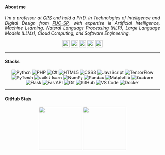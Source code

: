 #### About me
<p align="justify" style="font-style: italic;">
  I'm a professor at <a href="https://www.cps.sp.gov.br/">CPS</a> and hold a Ph.D. in Technologies of Intelligence and Digital Design from <a href="https://www.pucsp.br/">PUC-SP</a>, with expertise in Artificial Intelligence, Machine Learning, Natural Language Processing (NLP), Large Language Models (LLMs), Cloud Computing, and Software Engineering.
</p>

<p align="center">
  <a href="https://www.linkedin.com/in/jose-madureira/" style="text-decoration: none;">
    <img
      alt="LinkedIn"
      title="Connect with me on LinkedIn"
      src="https://custom-icon-badges.demolab.com/badge/-LinkedIn-282A36?style=for-the-badge&logo=linkedin&logoColor=white&labelColor=3380D8"
      style="height: 23px;"
    />
  </a>
  <a href="https://instagram.com/josemadureira_" style="text-decoration: none;">
    <img
      alt="Instagram"
      title="Connect with me on Instagram"
      src="https://custom-icon-badges.demolab.com/badge/-Instagram-282A36?style=for-the-badge&logo=instagram&logoColor=white&labelColor=3380D8"
      style="height: 23px;"
    />
  </a>
  <a href="mailto:madujr@gmail.com" style="text-decoration: none;">
    <img
      alt="Gmail"
      title="Send me an email"
      src="https://custom-icon-badges.demolab.com/badge/-Gmail-282A36?style=for-the-badge&logo=gmail&logoColor=white&labelColor=3380D8"
      style="height: 23px;"
    />
  </a>
  <a href="https://github.com/jose-madureira?tab=repositories" style="text-decoration: none;">
    <img
      alt="Repositories"
      title="See my repositories on GitHub"
      src="https://custom-icon-badges.demolab.com/badge/-Repositories-282A36?style=for-the-badge&logo=repo&logoColor=white&labelColor=3380D8"
      style="height: 23px;"
    />
  </a>
  <a href="https://github.com/jose-madureira?tab=stars" style="text-decoration: none;">
    <img 
      alt="Starred Repositories" 
      title="Repositories I've Starred" 
      src="https://custom-icon-badges.demolab.com/badge/-Starred%20Repos-282A36?style=for-the-badge&logo=star&logoColor=white&labelColor=3380D8" 
      style="height: 23px;" 
    />
  </a>
</p>

---

#### Stacks
<div align="center">
  <img alt="Python" src="https://img.shields.io/badge/Python-3776AB?style=flat&logo=python&logoColor=white" />
  <img alt="PHP" src="https://img.shields.io/badge/PHP-777BB4?style=flat&logo=php&logoColor=white" />
  <img alt="C#" src="https://img.shields.io/badge/C%23-239120?style=flat&logo=c-sharp&logoColor=white" />
  <img alt="HTML5" src="https://img.shields.io/badge/HTML5-E34F26?style=flat&logo=html5&logoColor=white" />
  <img alt="CSS3" src="https://img.shields.io/badge/CSS3-1572B6?style=flat&logo=css3&logoColor=white" />
  <img alt="JavaScript" src="https://img.shields.io/badge/JavaScript-F7DF1E?style=flat&logo=javascript&logoColor=black" />
  <img alt="TensorFlow" src="https://img.shields.io/badge/TensorFlow-FF6F00?style=flat&logo=tensorflow&logoColor=white" />
  <img alt="PyTorch" src="https://img.shields.io/badge/PyTorch-EE4C2C?style=flat&logo=pytorch&logoColor=white" />
  <img alt="scikit-learn" src="https://img.shields.io/badge/scikit--learn-F7931E?style=flat&logo=scikit-learn&logoColor=white" />
  <img alt="NumPy" src="https://img.shields.io/badge/NumPy-013243?style=flat&logo=numpy&logoColor=white" />
  <img alt="Pandas" src="https://img.shields.io/badge/Pandas-150458?style=flat&logo=pandas&logoColor=white" />
  <img alt="Matplotlib" src="https://img.shields.io/badge/Matplotlib-11557C?style=flat&logo=matplotlib&logoColor=white" />
  <img alt="Seaborn" src="https://img.shields.io/badge/Seaborn-3776AB?style=flat&logo=python&logoColor=white" />
  <img alt="Flask" src="https://img.shields.io/badge/Flask-000000?style=flat&logo=flask&logoColor=white" />
  <img alt="FastAPI" src="https://img.shields.io/badge/FastAPI-009688?style=flat&logo=fastapi&logoColor=white" />
  <img alt="Git" src="https://img.shields.io/badge/Git-F05032?style=flat&logo=git&logoColor=white" />
  <img alt="GitHub" src="https://img.shields.io/badge/GitHub-181717?style=flat&logo=github&logoColor=white" />
  <img alt="VS Code" src="https://img.shields.io/badge/VS%20Code-007ACC?style=flat&logo=visualstudiocode&logoColor=white" />
  <img alt="Docker" src="https://img.shields.io/badge/Docker-2496ED?style=flat&logo=docker&logoColor=white" />
</div>

---

#### GitHub Stats
<div align="center">
  <img
    height="140em"
    src="https://github-readme-stats.vercel.app/api?username=jose-madureira&show_icons=true&locale=en&theme=tokyonight&rank_icon=github&card_width=100"
  />
  <img
    height="140em"
    src="https://github-readme-stats.vercel.app/api/top-langs/?username=jose-madureira&theme=tokyonight&layout=compact&card_width=100"
  />
</div>
